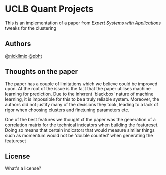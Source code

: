 # UCLB Quant Projects

This is an implementation of a paper from [*Expert Systems with Applications*](https://www.sciencedirect.com/science/article/abs/pii/S0957417422004353) tweaks for the clustering

## Authors

[@nicklimjx](https://github.com/nicklimjx)
[@pbht](https://github.com/pbht)

## Thoughts on the paper

The paper has a couple of limitations which we believe could be improved upon. At the root of the issue is the fact that the paper utilises machine learning for prediction. Due to the inherent 'blackbox' nature of machine learning, it is impossible for this to be a truly reliable system. Moreover, the authors did not justify many of the decisions they took, leading to a lack of rigor when choosing clusters and finetuning parameters etc.

One of the best features we thought of the paper was the generation of a correlation matrix for the technical indicators when building the featureset. Doing so means that certain indicators that would measure similar things such as momentum would not be 'double counted' when generating the featureset

## License

What's a license?